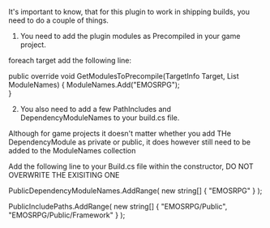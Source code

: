 It's important to know, that for this plugin to work in shipping builds, you need to do a couple of things.

1) You need to add the plugin modules as Precompiled in your game project.

foreach target add the following line:

public override void GetModulesToPrecompile(TargetInfo Target, List<string> ModuleNames)
{
    ModuleNames.Add("EMOSRPG");                
}

2) You also need to add a few PathIncludes and DependencyModuleNames to your build.cs file.

Although for game projects it doesn't matter whether you add THe DependencyModule as private or public, it does
however still need to be added to the ModuleNames collection

Add the following line to your Build.cs file within the constructor, DO NOT OVERWRITE THE EXISITING ONE

PublicDependencyModuleNames.AddRange(
    new string[] {
        "EMOSRPG"
    }
);

PublicIncludePaths.AddRange(
    new string[] {
        "EMOSRPG/Public",
        "EMOSRPG/Public/Framework"
    }
);

